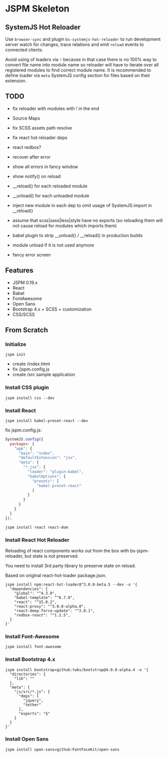 # JSPM Skeleton #

## SystemJS Hot Reloader ##

Use `browser-sync` and plugin `bs-systemjs-hot-reloader` to run development server
watch for changes, trace relations and emit `reload` events to connected clients.

Avoid using of loaders via `!` because in that case there is no 100% way to
convert file name into module name so reloader will have to iterate over all
registered modules to find correct module name. It is recommended to define
loader via `meta` SystemJS config section for files based on their extension.

## TODO ##

- fix reloader with modules with ! in the end

- Source Maps
- fix SCSS assets path resolve
- fix react hot reloader deps
- react redbox?
- recover after error
- show all errors in fancy window
- show notify() on reload
- __reload() for each reloaded module
- __unload() for each unloaded module
- inject new module in each dep to omit usage of SystemJS.import in __reload()
- assume that scss|sass|less|style have no exports
  (so reloading them will not cause reload for modules which imports them)
- babel plugin to strip __unload() / __reload() in production builds
- module unload if it is not used anymore
- fancy error screen

## Features ##

- JSPM 0.19.x
- React
- Babel
- FontAwesome
- Open Sans
- Bootstrap 4.x + SCSS + customization
- CSS/SCSS

## From Scratch ##

### Initialize ###

```shell
jspm init
```

- create /index.html
- fix /jspm.config.js
- create /src sample application

### Install CSS plugin ###

```shell
jspm install css --dev
```

### Install React ###

```shell
jspm install babel-preset-react --dev
```

fix jspm.config.js:

```javascript
SystemJS.config({
  packages: {
    "app": {
      "main": "index",
      "defaultExtension": "jsx",
      "meta": {
        "*.jsx": {
          "loader": "plugin-babel",
          "babelOptions": {
            "presets": [
              "babel-preset-react"
            ]
          }
        }
      }
    }
  }
});
```

```shell
jspm install react react-dom
```

### Install React Hot Reloader ###

Reloading of react components works out from the box with bs-jspm-reloader, but
state is not preserved.

You need to install 3rd party library to preserve state on reload.

Based on original react-hot-loader package.json.

```shell
jspm install npm:react-hot-loader@^3.0.0-beta.5 --dev -o '{
  "dependencies": {
    "global": "^4.3.0",
    "babel-template": "^6.7.0",
    "react": "^15.0.2",
    "react-proxy": "^3.0.0-alpha.0",
    "react-deep-force-update": "^2.0.1",
    "redbox-react": "^1.2.5",
  }
}'
```

### Install Font-Awesome ###

```shell
jspm install font-awesome
```

### Install Bootstrap 4.x ###

```shell
jspm install bootstrap=github:twbs/bootstrap@4.0.0-alpha.4 -o '{
  "directories": {
    "lib": ""
  },
  "meta": {
    "js/src/*.js": {
      "deps": [
        "jquery",
        "tether"
      ],
      "exports": "$"
    }
  }
}'
```

### Install Open Sans ###

```shell
jspm install open-sans=github:FontFaceKit/open-sans
```
